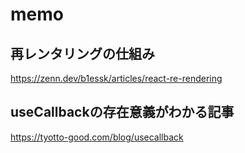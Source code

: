 # memo

## 再レンタリングの仕組み
https://zenn.dev/b1essk/articles/react-re-rendering

## useCallbackの存在意義がわかる記事
https://tyotto-good.com/blog/usecallback